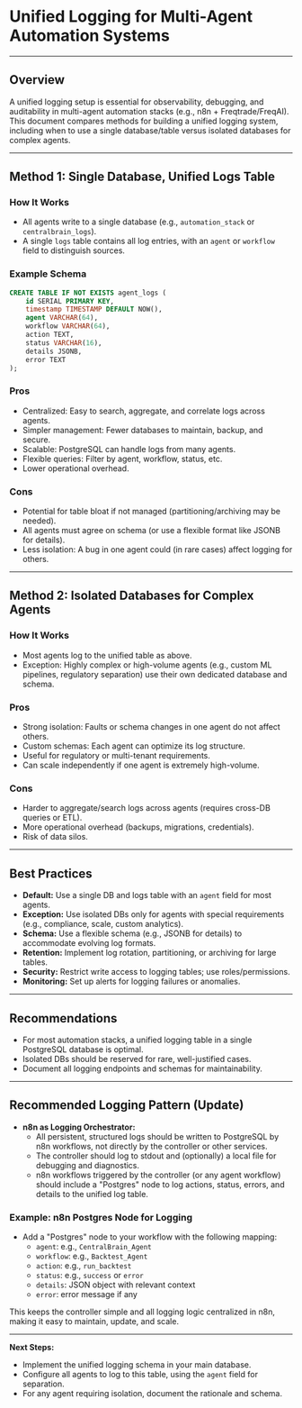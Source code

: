 # Unified Logging for Multi-Agent Automation Systems

---

## Overview
A unified logging setup is essential for observability, debugging, and auditability in multi-agent automation stacks (e.g., n8n + Freqtrade/FreqAI). This document compares methods for building a unified logging system, including when to use a single database/table versus isolated databases for complex agents.

---

## Method 1: Single Database, Unified Logs Table

### **How It Works**
- All agents write to a single database (e.g., `automation_stack` or `centralbrain_logs`).
- A single `logs` table contains all log entries, with an `agent` or `workflow` field to distinguish sources.

### **Example Schema**
```sql
CREATE TABLE IF NOT EXISTS agent_logs (
    id SERIAL PRIMARY KEY,
    timestamp TIMESTAMP DEFAULT NOW(),
    agent VARCHAR(64),
    workflow VARCHAR(64),
    action TEXT,
    status VARCHAR(16),
    details JSONB,
    error TEXT
);
```

### **Pros**
- Centralized: Easy to search, aggregate, and correlate logs across agents.
- Simpler management: Fewer databases to maintain, backup, and secure.
- Scalable: PostgreSQL can handle logs from many agents.
- Flexible queries: Filter by agent, workflow, status, etc.
- Lower operational overhead.

### **Cons**
- Potential for table bloat if not managed (partitioning/archiving may be needed).
- All agents must agree on schema (or use a flexible format like JSONB for details).
- Less isolation: A bug in one agent could (in rare cases) affect logging for others.

---

## Method 2: Isolated Databases for Complex Agents

### **How It Works**
- Most agents log to the unified table as above.
- Exception: Highly complex or high-volume agents (e.g., custom ML pipelines, regulatory separation) use their own dedicated database and schema.

### **Pros**
- Strong isolation: Faults or schema changes in one agent do not affect others.
- Custom schemas: Each agent can optimize its log structure.
- Useful for regulatory or multi-tenant requirements.
- Can scale independently if one agent is extremely high-volume.

### **Cons**
- Harder to aggregate/search logs across agents (requires cross-DB queries or ETL).
- More operational overhead (backups, migrations, credentials).
- Risk of data silos.

---

## Best Practices
- **Default:** Use a single DB and logs table with an `agent` field for most agents.
- **Exception:** Use isolated DBs only for agents with special requirements (e.g., compliance, scale, custom analytics).
- **Schema:** Use a flexible schema (e.g., JSONB for details) to accommodate evolving log formats.
- **Retention:** Implement log rotation, partitioning, or archiving for large tables.
- **Security:** Restrict write access to logging tables; use roles/permissions.
- **Monitoring:** Set up alerts for logging failures or anomalies.

---

## Recommendations
- For most automation stacks, a unified logging table in a single PostgreSQL database is optimal.
- Isolated DBs should be reserved for rare, well-justified cases.
- Document all logging endpoints and schemas for maintainability.

---

## Recommended Logging Pattern (Update)

- **n8n as Logging Orchestrator:**
  - All persistent, structured logs should be written to PostgreSQL by n8n workflows, not directly by the controller or other services.
  - The controller should log to stdout and (optionally) a local file for debugging and diagnostics.
  - n8n workflows triggered by the controller (or any agent workflow) should include a "Postgres" node to log actions, status, errors, and details to the unified log table.

### Example: n8n Postgres Node for Logging

- Add a "Postgres" node to your workflow with the following mapping:
  - `agent`: e.g., `CentralBrain_Agent`
  - `workflow`: e.g., `Backtest_Agent`
  - `action`: e.g., `run_backtest`
  - `status`: e.g., `success` or `error`
  - `details`: JSON object with relevant context
  - `error`: error message if any

This keeps the controller simple and all logging logic centralized in n8n, making it easy to maintain, update, and scale.

---

**Next Steps:**
- Implement the unified logging schema in your main database.
- Configure all agents to log to this table, using the `agent` field for separation.
- For any agent requiring isolation, document the rationale and schema. 